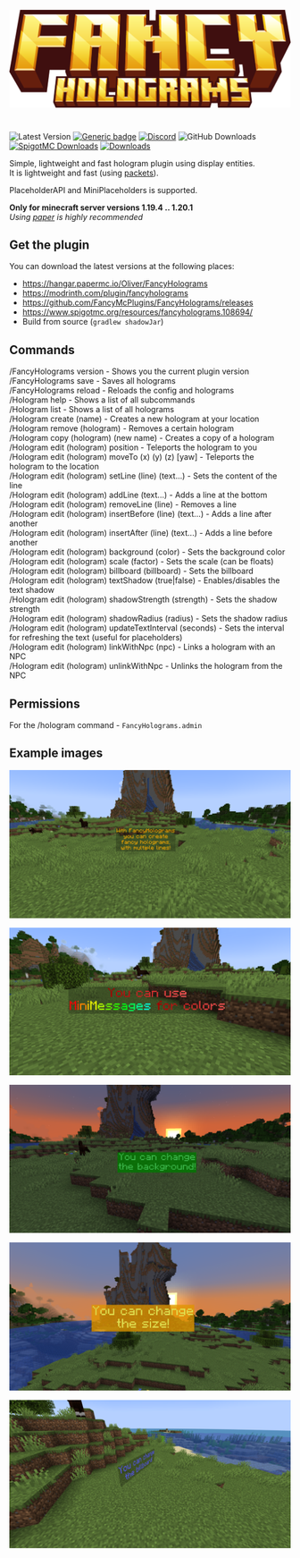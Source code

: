 ![](fancyholograms_title.png)

#   

![Latest Version](https://img.shields.io/github/v/release/FancyMcPlugins/FancyHolograms?style=flat-square)
[![Generic badge](https://img.shields.io/badge/folia-supported-green.svg)](https://shields.io/)
[![Discord](https://img.shields.io/discord/899740810956910683?color=7289da&logo=Discord&label=Discord&style=flat-square)](https://discord.gg/ZUgYCEJUEx)
![GitHub Downloads](https://img.shields.io/github/downloads/FancyMcPlugins/FancyHolograms/total?logo=GitHub&style=flat-square)
[![SpigotMC Downloads](https://badges.spiget.org/resources/downloads/spigotmc-orange-108694.svg)](https://www.spigotmc.org/resources/fancy-holograms-1-19-4.108694/)
[![Downloads](https://img.shields.io/modrinth/dt/fancyholograms?color=00AF5C&label=modrinth&style=flat&logo=modrinth)](https://modrinth.com/plugin/fancyholograms/versions)

Simple, lightweight and fast hologram plugin using display entities.<br>
It is lightweight and fast (using [packets](https://wiki.vg/Protocol)).

PlaceholderAPI and MiniPlaceholders is supported.

**Only for minecraft server versions 1.19.4 .. 1.20.1**<br>
_Using [paper](https://papermc.io/downloads) is highly recommended_

## Get the plugin

You can download the latest versions at the following places:

- https://hangar.papermc.io/Oliver/FancyHolograms
- https://modrinth.com/plugin/fancyholograms
- https://github.com/FancyMcPlugins/FancyHolograms/releases
- https://www.spigotmc.org/resources/fancyholograms.108694/
- Build from source (``gradlew shadowJar``)

## Commands

/FancyHolograms version - Shows you the current plugin version<br>
/FancyHolograms save - Saves all holograms<br>
/FancyHolograms reload - Reloads the config and holograms<br>
/Hologram help - Shows a list of all subcommands<br>
/Hologram list - Shows a list of all holograms<br>
/Hologram create (name) - Creates a new hologram at your location<br>
/Hologram remove (hologram) - Removes a certain hologram<br>
/Hologram copy (hologram) (new name) - Creates a copy of a hologram<br>
/Hologram edit (hologram) position - Teleports the hologram to you<br>
/Hologram edit (hologram) moveTo (x) (y) (z) [yaw] - Teleports the hologram to the location<br>
/Hologram edit (hologram) setLine (line) (text...) - Sets the content of the line<br>
/Hologram edit (hologram) addLine (text...) - Adds a line at the bottom<br>
/Hologram edit (hologram) removeLine (line) - Removes a line<br>
/Hologram edit (hologram) insertBefore (line) (text...) - Adds a line after another<br>
/Hologram edit (hologram) insertAfter (line) (text...) - Adds a line before another<br>
/Hologram edit (hologram) background (color) - Sets the background color<br>
/Hologram edit (hologram) scale (factor) - Sets the scale (can be floats)<br>
/Hologram edit (hologram) billboard (billboard) - Sets the billboard<br>
/Hologram edit (hologram) textShadow (true|false) - Enables/disables the text shadow<br>
/Hologram edit (hologram) shadowStrength (strength) - Sets the shadow strength<br>
/Hologram edit (hologram) shadowRadius (radius) - Sets the shadow radius<br>
/Hologram edit (hologram) updateTextInterval (seconds) - Sets the interval for refreshing the text (useful for
placeholders)<br>
/Hologram edit (hologram) linkWithNpc (npc) - Links a hologram with an NPC<br>
/Hologram edit (hologram) unlinkWithNpc - Unlinks the hologram from the NPC<br>

## Permissions

For the /hologram command - ``FancyHolograms.admin``

## Example images

![example1](exampleImages/example1.png)

![example2](exampleImages/example2.png)

![example3](exampleImages/example3.png)

![example4](exampleImages/example4.png)

![example5](exampleImages/example5.png)
